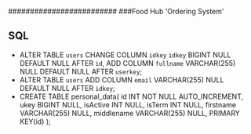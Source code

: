 
#########################
###Food Hub 'Ordering System'
## SQL
- ALTER TABLE `users`
CHANGE COLUMN `idkey` `idkey` BIGINT NULL DEFAULT NULL AFTER `id`,
ADD COLUMN `fullname` VARCHAR(255) NULL DEFAULT NULL AFTER `userkey`;
- ALTER TABLE `users`
ADD COLUMN `email` VARCHAR(255) NULL DEFAULT NULL AFTER `idkey`;
- CREATE TABLE personal_data(
	id INT NOT NULL AUTO_INCREMENT,
	ukey BIGINT NULL,
	isActive INT NULL,
	isTerm INT NULL,
	firstname VARCHAR(255) NULL,
	middlename VARCHAR(255) NULL,
	PRIMARY KEY(id)
);
